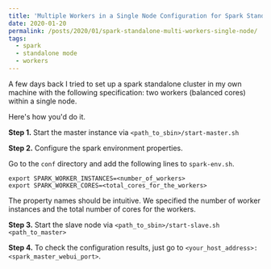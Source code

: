 ```yaml
---
title: 'Multiple Workers in a Single Node Configuration for Spark Standalone Cluster'
date: 2020-01-20
permalink: /posts/2020/01/spark-standalone-multi-workers-single-node/
tags:
  - spark
  - standalone mode
  - workers
---
```


A few days back I tried to set up a spark standalone cluster in my own machine with the following specification: two workers (balanced cores) within a single node.

Here's how you'd do it.

<b>Step 1.</b> Start the master instance via `<path_to_sbin>/start-master.sh`

<b>Step 2.</b> Configure the spark environment properties.

Go to the `conf` directory and add the following lines to `spark-env.sh`.

```
export SPARK_WORKER_INSTANCES=<number_of_workers>
export SPARK_WORKER_CORES=<total_cores_for_the_workers>
```

The property names should be intuitive. We specified the number of worker instances and the total number of cores for the workers.

<b>Step 3.</b> Start the slave node via `<path_to_sbin>/start-slave.sh <path_to_master>`

<b>Step 4.</b> To check the configuration results, just go to `<your_host_address>:<spark_master_webui_port>`.
